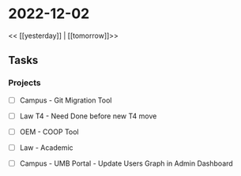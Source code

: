 # 2022-12-02
<< [[yesterday]] | [[tomorrow]]>>
## Tasks
### Projects 
- [ ] Campus - Git Migration Tool
- [ ] Law T4 - Need Done before new T4 move
- [ ] OEM - COOP Tool
- [ ] Law - Academic
- [ ] Campus - UMB Portal - Update Users Graph in Admin Dashboard






